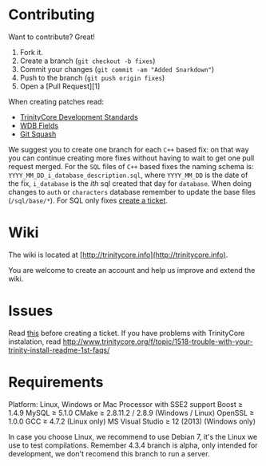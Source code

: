 # Contributing

Want to contribute? Great!

1. Fork it.
2. Create a branch (`git checkout -b fixes`)
3. Commit your changes (`git commit -am "Added Snarkdown"`)
4. Push to the branch (`git push origin fixes`)
5. Open a [Pull Request][1]


When creating patches read:
- [TrinityCore Development Standards](http://www.trinitycore.org/f/topic/6-trinitycore-developing-standards/)
- [WDB Fields](http://www.trinitycore.org/f/topic/58-wdb-fields/)
- [Git Squash](https://ariejan.net/2011/07/05/git-squash-your-latests-commits-into-one/)

We suggest you to create one branch for each `C++` based fix: on that way you can continue creating more fixes without having to wait to get one pull request merged.
For the `SQL` files of `C++` based fixes the naming schema is: `YYYY_MM_DD_i_database_description.sql`, where `YYYY_MM_DD` is the date of the fix, `i_database` is the *ith* sql created that day for `database`.
When doing changes to `auth` or `characters` database remember to update the base files (`/sql/base/*`).
For SQL only fixes [create a ticket](https://github.com/TrinityCore/TrinityCore/issues/new).

Wiki
====

The wiki is located at [http://trinitycore.info](http://trinitycore.info).

You are welcome to create an account and help us improve and extend the wiki.


Issues
======

Read [this](http://www.trinitycore.org/f/topic/37-the-trinitycore-issuetracker-and-you/) before creating a ticket.
If you have problems with TrinityCore instalation, read http://www.trinitycore.org/f/topic/1518-trouble-with-your-trinity-install-readme-1st-faqs/


Requirements
============

Platform: Linux, Windows or Mac
Processor with SSE2 support
Boost ≥ 1.4.9
MySQL ≥ 5.1.0
CMake ≥ 2.8.11.2 / 2.8.9 (Windows / Linux)
OpenSSL ≥ 1.0.0
GCC ≥ 4.7.2 (Linux only)
MS Visual Studio ≥ 12 (2013) (Windows only)

In case you choose Linux, we recommend to use Debian 7, it's the Linux we use to test compilations.
Remember 4.3.4 branch is alpha, only intended for development, we don't recomend this branch to run a server.
